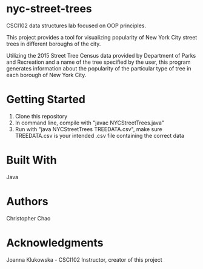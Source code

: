 # nyc-street-trees
CSCI102 data structures lab focused on OOP principles.

This project provides a tool for visualizing popularity of New York City street trees in different boroughs of the city.

Utilizing the 2015 Street Tree Census data provided by Department of Parks and Recreation and a name of the tree specified by the user,
this program generates information about the popularity of the particular type of tree in each borough of New York City.
 
# Getting Started
1. Clone this repository 
2. In command line, compile with "javac NYCStreetTrees.java"
3. Run with "java NYCStreetTrees TREEDATA.csv", make sure TREEDATA.csv is your intended .csv file containing the correct data 

# Built With
Java

# Authors
Christopher Chao 

# Acknowledgments
Joanna Klukowska - CSCI102 Instructor, creator of this project
